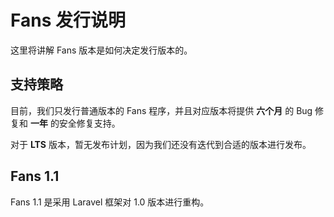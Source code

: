 # Fans 发行说明

这里将讲解 Fans 版本是如何决定发行版本的。

## 支持策略

目前，我们只发行普通版本的 Fans 程序，并且对应版本将提供 **六个月** 的 Bug 修复和 **一年** 的安全修复支持。

对于 **LTS** 版本，暂无发布计划，因为我们还没有迭代到合适的版本进行发布。

## Fans 1.1

Fans 1.1 是采用 Laravel 框架对 1.0 版本进行重构。
